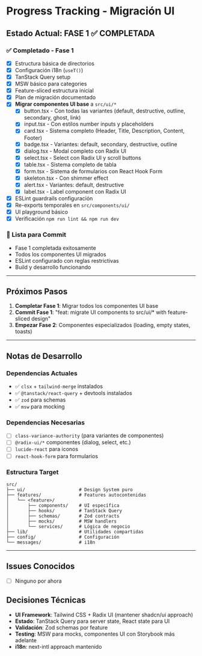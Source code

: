 # Progress Tracking - Migración UI

## Estado Actual: FASE 1 ✅ COMPLETADA

### ✅ Completado - Fase 1
- [x] Estructura básica de directorios
- [x] Configuración i18n (`useT()`)
- [x] TanStack Query setup
- [x] MSW básico para categories
- [x] Feature-sliced estructura inicial
- [x] Plan de migración documentado
- [x] **Migrar componentes UI base** a `src/ui/*`
  - [x] button.tsx - Con todas las variantes (default, destructive, outline, secondary, ghost, link)
  - [x] input.tsx - Con estilos number inputs y placeholders
  - [x] card.tsx - Sistema completo (Header, Title, Description, Content, Footer)
  - [x] badge.tsx - Variantes: default, secondary, destructive, outline
  - [x] dialog.tsx - Modal completo con Radix UI
  - [x] select.tsx - Select con Radix UI y scroll buttons
  - [x] table.tsx - Sistema completo de tabla
  - [x] form.tsx - Sistema de formularios con React Hook Form
  - [x] skeleton.tsx - Con shimmer effect
  - [x] alert.tsx - Variantes: default, destructive
  - [x] label.tsx - Label component con Radix UI
- [x] ESLint guardrails configuración
- [x] Re-exports temporales en `src/components/ui/`
- [x] UI playground básico
- [x] Verificación `npm run lint && npm run dev`

### 🚀 Lista para Commit
- Fase 1 completada exitosamente
- Todos los componentes UI migrados
- ESLint configurado con reglas restrictivas
- Build y desarrollo funcionando

---

## Próximos Pasos

1. **Completar Fase 1**: Migrar todos los componentes UI base
2. **Commit Fase 1**: "feat: migrate UI components to src/ui/* with feature-sliced design"
3. **Empezar Fase 2**: Componentes especializados (loading, empty states, toasts)

---

## Notas de Desarrollo

### Dependencias Actuales
- ✅ `clsx` + `tailwind-merge` instalados
- ✅ `@tanstack/react-query` + devtools instalados
- ✅ `zod` para schemas
- ✅ `msw` para mocking

### Dependencias Necesarias
- [ ] `class-variance-authority` (para variantes de componentes)
- [ ] `@radix-ui/*` componentes (dialog, select, etc.)
- [ ] `lucide-react` para iconos
- [ ] `react-hook-form` para formularios

### Estructura Target
```
src/
├── ui/                    # Design System puro
├── features/              # Features autocontenidas
│   └── <feature>/
│       ├── components/    # UI específica
│       ├── hooks/         # TanStack Query
│       ├── schemas/       # Zod contracts
│       ├── mocks/         # MSW handlers
│       └── services/      # Lógica de negocio
├── lib/                   # Utilidades compartidas
├── config/                # Configuración
└── messages/              # i18n
```

---

## Issues Conocidos
- [ ] Ninguno por ahora

## Decisiones Técnicas
- **UI Framework**: Tailwind CSS + Radix UI (mantener shadcn/ui approach)
- **Estado**: TanStack Query para server state, React state para UI
- **Validación**: Zod schemas por feature
- **Testing**: MSW para mocks, componentes UI con Storybook más adelante
- **i18n**: next-intl approach mantenido